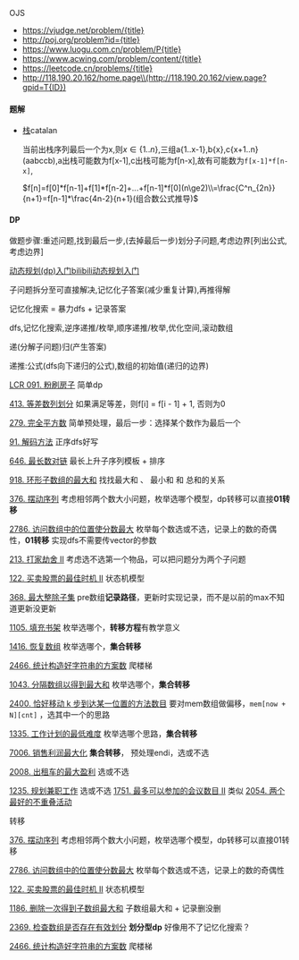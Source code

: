 OJS

- https://vjudge.net/problem/{title}
- http://poj.org/problem?id={title}
- https://www.luogu.com.cn/problem/P{title}
- https://www.acwing.com/problem/content/{title}
- https://leetcode.cn/problems/{title}
- http://118.190.20.162/home.page\\(http://118.190.20.162/view.page?gpid=T{ID})





#### 题解

- [栈](https://www.luogu.com.cn/problem/solution/P1044)catalan

  当前出栈序列最后一个为x,则$x\in\{1..n\}$,三组a{1..x-1},b{x},c{x+1..n}(aabccb),a出栈可能数为f[x-1],c出栈可能为f[n-x],故有可能数为`f[x-1]*f[n-x]`,

  $f[n]=f[0]*f[n-1]+f[1]*f[n-2]+...+f[n-1]*f[0](n\ge2)\\=\frac{C^n_{2n}}{n+1}=f[n-1]*\frac{4n-2}{n+1}(组合数公式推导)$



#### DP

做题步骤:重述问题,找到最后一步,(去掉最后一步)划分子问题,考虑边界[列出公式,考虑边界]

[动态规划(dp)入门bilibili](https://www.bilibili.com/video/BV1r84y1379W/)[动态规划入门](https://www.luogu.com.cn/paste/xac615na)

子问题拆分至可直接解决,记忆化子答案(减少重复计算),再推得解

记忆化搜索 = 暴力dfs + 记录答案

dfs,记忆化搜索,逆序递推/枚举,顺序递推/枚举,优化空间,滚动数组

递(分解子问题)归(产生答案)

递推:公式(dfs向下递归的公式),数组的初始值(递归的边界)





[LCR 091. 粉刷房子](https://leetcode.cn/problems/JEj789/) 简单dp

[413\. 等差数列划分](https://leetcode.cn/problems/arithmetic-slices/) 如果满足等差，则f\[i\] = f\[i - 1\] + 1, 否则为0

[279\. 完全平方数](https://leetcode.cn/problems/perfect-squares/) 简单预处理，最后一步：选择某个数作为最后一个

[91\. 解码方法](https://leetcode.cn/problems/decode-ways/) 正序dfs好写

[646\. 最长数对链](https://leetcode.cn/problems/maximum-length-of-pair-chain/) 最长上升子序列模板 + 排序

[918\. 环形子数组的最大和](https://leetcode.cn/problems/maximum-sum-circular-subarray/) 找找最大和 、 最小和 和 总和的关系

[376\. 摆动序列](https://leetcode.cn/problems/wiggle-subsequence/) 考虑相邻两个数大小问题，枚举选哪个模型，dp转移可以直接**01转移**

[2786\. 访问数组中的位置使分数最大](https://leetcode.cn/problems/visit-array-positions-to-maximize-score/) 枚举每个数选或不选，记录上的数的奇偶性，**01转移** 实现dfs不需要传vector的参数

[213\. 打家劫舍 II](https://leetcode.cn/problems/house-robber-ii/) 考虑选不选第一个物品，可以把问题分为两个子问题

[122\. 买卖股票的最佳时机 II](https://leetcode.cn/problems/best-time-to-buy-and-sell-stock-ii/) 状态机模型

[368\. 最大整除子集](https://leetcode.cn/problems/largest-divisible-subset/) pre数组**记录路径**，更新时实现记录，而不是以前的max不知道更新没更新

[1105\. 填充书架](https://leetcode.cn/problems/filling-bookcase-shelves/) 枚举选哪个，**转移方程**有教学意义

[1416\. 恢复数组](https://leetcode.cn/problems/restore-the-array/) 枚举选哪个，**集合转移**

[2466\. 统计构造好字符串的方案数](https://leetcode.cn/problems/count-ways-to-build-good-strings/) 爬楼梯

[1043\. 分隔数组以得到最大和](https://leetcode.cn/problems/partition-array-for-maximum-sum/) 枚举选哪个，**集合转移**

[2400\. 恰好移动 k 步到达某一位置的方法数目](https://leetcode.cn/problems/number-of-ways-to-reach-a-position-after-exactly-k-steps/) 要对mem数组做偏移，`mem[now + N][cnt]` ，选其中一个的思路

[1335\. 工作计划的最低难度](https://leetcode.cn/problems/minimum-difficulty-of-a-job-schedule/) 枚举选哪个思路，**集合转移**

[7006\. 销售利润最大化](https://leetcode.cn/problems/maximize-the-profit-as-the-salesman/) **集合转移**， 预处理endi，选或不选

[2008\. 出租车的最大盈利](https://leetcode.cn/problems/maximum-earnings-from-taxi/) 选或不选

[1235\. 规划兼职工作](https://leetcode.cn/problems/maximum-profit-in-job-scheduling/) 选或不选 [1751\. 最多可以参加的会议数目 II](https://leetcode.cn/problems/maximum-number-of-events-that-can-be-attended-ii/) 类似 [2054\. 两个最好的不重叠活动](https://leetcode.cn/problems/two-best-non-overlapping-events/)

转移

[376\. 摆动序列](https://leetcode.cn/problems/wiggle-subsequence/) 考虑相邻两个数大小问题，枚举选哪个模型，dp转移可以直接01转移

[2786\. 访问数组中的位置使分数最大](https://leetcode.cn/problems/visit-array-positions-to-maximize-score/) 枚举每个数选或不选，记录上的数的奇偶性

[122\. 买卖股票的最佳时机 II](https://leetcode.cn/problems/best-time-to-buy-and-sell-stock-ii/) 状态机模型

[1186\. 删除一次得到子数组最大和](https://leetcode.cn/problems/maximum-subarray-sum-with-one-deletion/) 子数组最大和 + 记录删没删

[2369\. 检查数组是否存在有效划分](https://leetcode.cn/problems/check-if-there-is-a-valid-partition-for-the-array/) **划分型dp** 好像用不了记忆化搜索？

[2466\. 统计构造好字符串的方案数](https://leetcode.cn/problems/count-ways-to-build-good-strings/) 爬楼梯

#### 

#### 

#### 

#### 

#### 

#### 

#### 

#### 

#### 

#### 

#### 

#### 

#### 

#### 

#### 

#### 

#### 

#### 

#### 

#### 

#### 

#### 

#### 

#### 

#### 